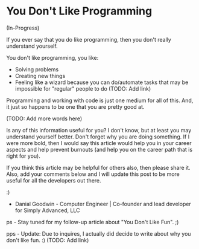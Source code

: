 # You Don't Like Programming #
(In-Progress)

If you ever say that you do like programming, then you don't really understand yourself.

You don't like programming, you like:
- Solving problems
- Creating new things
- Feeling like a wizard because you can do/automate tasks that may be impossible for "regular" people to do (TODO: Add link)

Programming and working with code is just one medium for all of this. And, it just so happens to be one that you are pretty good at.


(TODO: Add more words here)



Is any of this information useful for you? I don't know, but at least you may understand yourself better. Don't forget why you are doing something. If I were more bold, then I would say this article would help you in your career aspects and help prevent burnouts (and help you on the career path that is right for you).

If you think this article may be helpful for others also, then please share it. Also, add your comments below and I will update this post to be more useful for all the developers out there.

:)
 - Danial Goodwin -
Computer Engineer | Co-founder and lead developer for Simply Advanced, LLC


ps - Stay tuned for my follow-up article about "You Don't Like Fun". ;)

pps - Update: Due to inquires, I actually did decide to write about why you don't like fun. :) (TODO: Add link)
